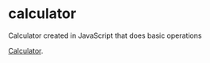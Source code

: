 # calculator
Calculator created in JavaScript that does basic operations

[Calculator](https://jossielperdomo.github.io/calculator/).
